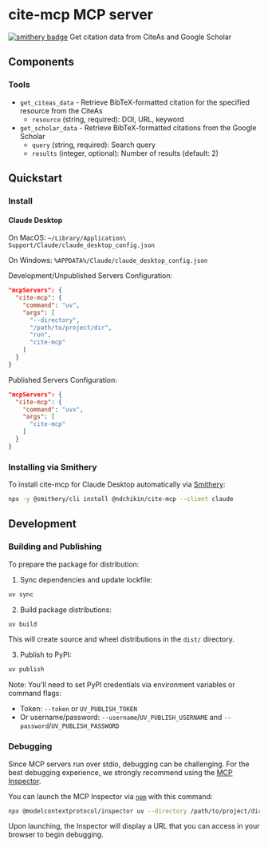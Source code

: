 # cite-mcp MCP server

[![smithery badge](https://smithery.ai/badge/@ndchikin/cite-mcp)](https://smithery.ai/server/@ndchikin/cite-mcp)
Get citation data from CiteAs and Google Scholar

## Components

### Tools

* `get_citeas_data` - Retrieve BibTeX-formatted citation for the specified resource from the CiteAs
  * `resource` (string, required): DOI, URL, keyword
* `get_scholar_data` - Retrieve BibTeX-formatted citations from the Google Scholar
  * `query` (string, required): Search query
  * `results` (integer, optional): Number of results (default: 2)

## Quickstart

### Install

#### Claude Desktop

On MacOS: `~/Library/Application\ Support/Claude/claude_desktop_config.json`

On Windows: `%APPDATA%/Claude/claude_desktop_config.json`

Development/Unpublished Servers Configuration:

```json
"mcpServers": {
  "cite-mcp": {
    "command": "uv",
    "args": [
      "--directory",
      "/path/to/project/dir",
      "run",
      "cite-mcp"
    ]
  }
}
```

Published Servers Configuration:

```json
"mcpServers": {
  "cite-mcp": {
    "command": "uvx",
    "args": [
      "cite-mcp"
    ]
  }
}
```

### Installing via Smithery

To install cite-mcp for Claude Desktop automatically via [Smithery](https://smithery.ai/server/@ndchikin/cite-mcp):

```bash
npx -y @smithery/cli install @ndchikin/cite-mcp --client claude
```

## Development

### Building and Publishing

To prepare the package for distribution:

1. Sync dependencies and update lockfile:
```bash
uv sync
```

2. Build package distributions:
```bash
uv build
```

This will create source and wheel distributions in the `dist/` directory.

3. Publish to PyPI:
```bash
uv publish
```

Note: You'll need to set PyPI credentials via environment variables or command flags:
- Token: `--token` or `UV_PUBLISH_TOKEN`
- Or username/password: `--username`/`UV_PUBLISH_USERNAME` and `--password`/`UV_PUBLISH_PASSWORD`

### Debugging

Since MCP servers run over stdio, debugging can be challenging. For the best debugging
experience, we strongly recommend using the [MCP Inspector](https://github.com/modelcontextprotocol/inspector).

You can launch the MCP Inspector via [`npm`](https://docs.npmjs.com/downloading-and-installing-node-js-and-npm) with this command:

```bash
npx @modelcontextprotocol/inspector uv --directory /path/to/project/dir run cite-mcp
```

Upon launching, the Inspector will display a URL that you can access in your browser to begin debugging.
